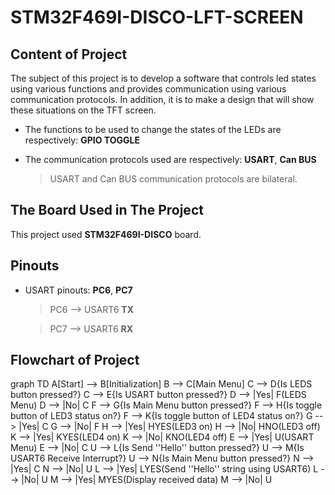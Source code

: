 

# STM32F469I-DISCO-LFT-SCREEN

## Content of Project

The subject of this project is to develop a software that controls led states using various functions and provides communication using various communication protocols. In addition, it is to make a design that will show these situations on the TFT screen.

- The functions to be used to change the states of the LEDs are respectively: **GPIO TOGGLE**

- The communication protocols used are respectively: **USART**, **Can BUS**
	> USART and Can BUS communication protocols are bilateral.

## The Board Used in The Project

This project used **STM32F469I-DISCO** board.

## Pinouts

- USART pinouts: **PC6**, **PC7**
	> PC6 --> USART6 **TX**
	
	> PC7 --> USART6 **RX**

## Flowchart of Project

graph TD
    A[Start] --> B[Initialization]
    B --> C[Main Menu]
    C --> D{Is LEDS button pressed?}
    C --> E{Is USART button pressed?}
    D --> |Yes| F(LEDS Menu)
    D --> |No| C
    F --> G{Is Main Menu button pressed?}
    F --> H{Is toggle button of LED3 status on?}
    F --> K{Is toggle button of LED4 status on?}
    G --> |Yes| C
    G --> |No| F
    H --> |Yes| HYES(LED3 on)
    H --> |No| HNO(LED3 off)
    K --> |Yes| KYES(LED4 on)
    K --> |No| KNO(LED4 off)
    E --> |Yes| U(USART Menu)
    E --> |No| C
    U --> L{Is Send ''Hello'' button pressed?}
    U --> M{Is USART6 Receive Interrupt?}
    U --> N{Is Main Menu button pressed?}
    N --> |Yes| C
    N --> |No| U
    L --> |Yes| LYES(Send ''Hello'' string using USART6)
    L --> |No| U
    M --> |Yes| MYES(Display received data)
    M --> |No| U

